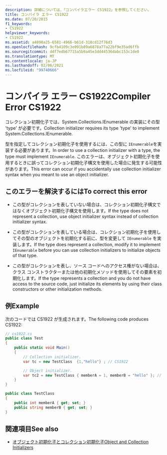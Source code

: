 ```yaml
---
description: 詳細については、「コンパイラエラー CS1922」を参照してください。
title: コンパイラ エラー CS1922
ms.date: 07/20/2015
f1_keywords:
- CS1922
helpviewer_keywords:
- CS1922
ms.assetid: a4098a25-6581-4966-b61d-318cd12f76d3
ms.openlocfilehash: 9cfb4109c3e091b89a6878a77a22bf9e35ad6ffb
ms.sourcegitcommit: ddf7edb67715a5b9a45e3dd44536dabc153c1de0
ms.translationtype: MT
ms.contentlocale: ja-JP
ms.lasthandoff: 02/06/2021
ms.locfileid: "99740666"
---
```

# <a name="compiler-error-cs1922"></a><span data-ttu-id="bb972-103">コンパイラ エラー CS1922</span><span class="sxs-lookup"><span data-stu-id="bb972-103">Compiler Error CS1922</span></span>

<span data-ttu-id="bb972-104">コレクション初期化子では、System.Collections.IEnumerable の実装にその型 'type' が必要です。</span><span class="sxs-lookup"><span data-stu-id="bb972-104">Collection initializer requires its type 'type' to implement System.Collections.IEnumerable.</span></span>

<span data-ttu-id="bb972-105">型を指定してコレクション初期化子を使用するには、この型に `IEnumerable`を実装する必要があります。</span><span class="sxs-lookup"><span data-stu-id="bb972-105">In order to use a collection initializer with a type, the type must implement `IEnumerable`.</span></span> <span data-ttu-id="bb972-106">このエラーは、オブジェクト初期化子を使用するときに誤ってコレクション初期化子構文を使用した場合に発生する可能性があります。</span><span class="sxs-lookup"><span data-stu-id="bb972-106">This error can occur if you accidentally use collection initializer syntax when you meant to use an object initializer.</span></span>

## <a name="to-correct-this-error"></a><span data-ttu-id="bb972-107">このエラーを解決するには</span><span class="sxs-lookup"><span data-stu-id="bb972-107">To correct this error</span></span>

- <span data-ttu-id="bb972-108">この型がコレクションを表していない場合は、コレクション初期化子構文ではなくオブジェクト初期化子構文を使用します。</span><span class="sxs-lookup"><span data-stu-id="bb972-108">If the type does not represent a collection, use object initializer syntax instead of collection initializer syntax.</span></span>

- <span data-ttu-id="bb972-109">この型がコレクションを表している場合は、コレクション初期化子を使用してその型のオブジェクトを初期化する前に、型を変更して `IEnumerable` を実装します。</span><span class="sxs-lookup"><span data-stu-id="bb972-109">If the type does represent a collection, modify it to implement `IEnumerable` before you can use collection initializers to initialize objects of that type.</span></span>

- <span data-ttu-id="bb972-110">この型がコレクションを表し、ソース コードへのアクセス権がない場合は、クラス コンストラクターまたは他の初期化メソッドを使用してその要素を初期化します。</span><span class="sxs-lookup"><span data-stu-id="bb972-110">If the type represents a collection and you do not have access to the source code, just initialize its elements by using their class constructors or other initialization methods.</span></span>

## <a name="example"></a><span data-ttu-id="bb972-111">例</span><span class="sxs-lookup"><span data-stu-id="bb972-111">Example</span></span>

<span data-ttu-id="bb972-112">次のコードでは CS1922 が生成されます。</span><span class="sxs-lookup"><span data-stu-id="bb972-112">The following code produces CS1922:</span></span>

```csharp
// cs1922.cs
public class Test
{
    public static void Main()
    {
        // Collection initializer.
        var tc = new TestClass  {1,"hello"} ; // CS1922

        // Object initializer.
        var tc2 = new TestClass { memberA = 1, memberB = "hello" }; // OK
    }
}

public class TestClass
{
    public int memberA { get; set; }
    public string memberB { get; set; }
}
```

## <a name="see-also"></a><span data-ttu-id="bb972-113">関連項目</span><span class="sxs-lookup"><span data-stu-id="bb972-113">See also</span></span>

- [<span data-ttu-id="bb972-114">オブジェクト初期化子とコレクション初期化子</span><span class="sxs-lookup"><span data-stu-id="bb972-114">Object and Collection Initializers</span></span>](../programming-guide/classes-and-structs/object-and-collection-initializers.md)
